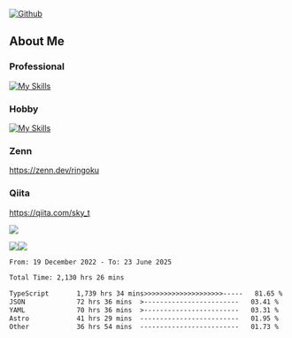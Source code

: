 [![Github](https://img.shields.io/github/followers/skyt-a?label=Follow&style=social)](https://github.com/skyt-a)

## About Me
### Professional
[![My Skills](https://skillicons.dev/icons?i=react,ts,js,nodejs,java,graphql,firebase,githubactions&theme=light)](https://skillicons.dev)
### Hobby
[![My Skills](https://skillicons.dev/icons?i=unity,rust,py&theme=light)](https://skillicons.dev)

### Zenn
https://zenn.dev/ringoku
### Qiita
https://qiita.com/sky_t


![](https://github-profile-summary-cards.vercel.app/api/cards/profile-details?username=skyt-a&theme=default)

![](https://github-profile-summary-cards.vercel.app/api/cards/repos-per-language?username=skyt-a&theme=default)![](https://github-profile-summary-cards.vercel.app/api/cards/stats?username=RinGoku&theme=default)

<!--START_SECTION:waka-->

```txt
From: 19 December 2022 - To: 23 June 2025

Total Time: 2,130 hrs 26 mins

TypeScript       1,739 hrs 34 mins>>>>>>>>>>>>>>>>>>>>-----   81.65 %
JSON             72 hrs 36 mins  >------------------------   03.41 %
YAML             70 hrs 36 mins  >------------------------   03.31 %
Astro            41 hrs 29 mins  -------------------------   01.95 %
Other            36 hrs 54 mins  -------------------------   01.73 %
```

<!--END_SECTION:waka-->
